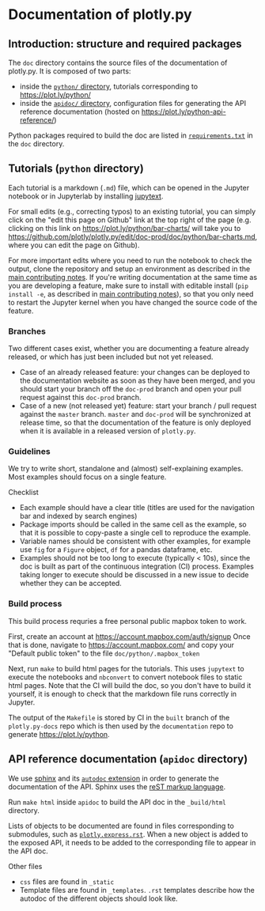 # Documentation of plotly.py

## Introduction: structure and required packages

The `doc` directory contains the source files of the documentation of plotly.py.
It is composed of two parts:

- inside the [`python/` directory](python), tutorials corresponding to https://plot.ly/python/
- inside the [`apidoc/` directory](apidoc), configuration files for generating
  the API reference documentation (hosted on https://plot.ly/python-api-reference/)

Python packages required to build the doc are listed in
[`requirements.txt`](requirements.txt) in the `doc` directory.

## Tutorials (`python` directory)

Each tutorial is a markdown (`.md`) file, which can be opened in the Jupyter
notebook or in Jupyterlab by installing [jupytext](https://jupytext.readthedocs.io/en/latest/install.html).

For small edits (e.g., correcting typos) to an existing tutorial, you can simply click on the "edit this
page on Github" link at the top right of the page (e.g. clicking on this link
on https://plot.ly/python/bar-charts/ will take you to
https://github.com/plotly/plotly.py/edit/doc-prod/doc/python/bar-charts.md,
where you can edit the page on Github).

For more important edits where you need to run the notebook to check the output,
clone the repository and setup an environment as described in the [main
contributing notes](../CONTRIBUTING.md). If you're writing documentation at the
same time as you are developing a feature, make sure to install with editable
install (`pip install -e`, as described in [main
contributing notes](../CONTRIBUTING.md)), so that you only need to restart
the Jupyter kernel when you have changed the source code of the feature.

### Branches

Two different cases exist, whether you are documenting a feature already
released, or which has just been included but not yet released.

- Case of an already released feature: your changes can be deployed to the
  documentation website as soon as they have been merged, and you should start
  your branch off the `doc-prod` branch and open your pull request against this
  `doc-prod` branch.
- Case of a new (not released yet) feature: start your branch / pull request
  against the `master` branch. `master` and `doc-prod` will be synchronized at
  release time, so that the documentation of the feature is only deployed when
  it is available in a released version of `plotly.py`.

### Guidelines

We try to write short, standalone and (almost) self-explaining examples. Most
examples should focus on a single feature.

Checklist

- Each example should have a clear title (titles are used for the navigation
  bar and indexed by search engines)
- Package imports should be called in the same cell as the example, so that it
  is possible to copy-paste a single cell to reproduce the example.
- Variable names should be consistent with other examples, for example use
  `fig` for a `Figure` object, `df` for a pandas dataframe, etc.
- Examples should not be too long to execute (typically < 10s), since the doc is
  built as part of the continuous integration (CI) process. Examples taking
  longer to execute should be discussed in a new issue to decide whether they
  can be accepted.

### Build process

This build process requries a free personal public mapbox token to work.

First, create an account at https://account.mapbox.com/auth/signup Once that is done, navigate to https://account.mapbox.com/ and copy your "Default public token" to the file `doc/python/.mapbox_token`

Next, run `make` to build html pages for the tutorials. This uses `jupytext` to
execute the notebooks and `nbconvert` to convert notebook files to static html
pages. Note that the CI will build the doc, so you don't have to build it
yourself, it is enough to check that the markdown file runs correctly in
Jupyter.

The output of the `Makefile` is stored by CI in the `built` branch of the `plotly.py-docs` repo which is then used by the `documentation` repo to generate https://plot.ly/python.

## API reference documentation (`apidoc` directory)

We use [sphinx](http://www.sphinx-doc.org/en/master/) and its [`autodoc`
extension](http://www.sphinx-doc.org/en/master/usage/extensions/autodoc.html)
in order to generate the documentation of the API. Sphinx uses the [reST markup
language](https://www.sphinx-doc.org/en/2.0/usage/restructuredtext/basics.html).

Run `make html` inside `apidoc` to build the API doc in the `_build/html`
directory.

Lists of objects to be documented are found in files corresponding to
submodules, such as [`plotly.express.rst`](plotly.express.rst). When a new
object is added to the exposed API, it needs to be added to the corresponding
file to appear in the API doc.

Other files

- `css` files are found in `_static`
- Template files are found in `_templates`. `.rst` templates describe how the
  autodoc of the different objects should look like.
